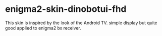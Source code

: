 # enigma2-skin-dinobotui-fhd

This skin is inspired by the look of the Android TV. simple display but quite good applied to enigma2 bx receiver.
